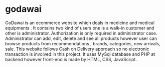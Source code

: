 # godawai
GoDawai is an ecommerce website which deals in medicine and medical equipments . It contains two kind of users one is a walk-in customer and other is administrator. Authorization is only required in administrator case.
Administrator can add, edit, delete and see all products however user can browse products from recommendations , brands, categories, new arrivals, sale. This website follows Cash on Delivery approach so no electronic transaction is involved in this project.
It uses MySql database and PHP at backend however front-end is made by HTML, CSS, JavaScript.
